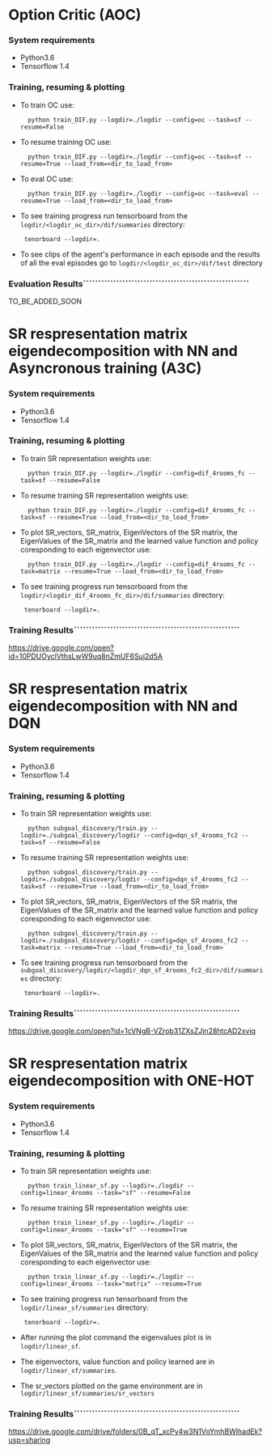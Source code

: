 # Option Critic (AOC)

### System requirements

* Python3.6
* Tensorflow 1.4

### Training, resuming & plotting

* To train OC use:

        python train_DIF.py --logdir=./logdir --config=oc --task=sf --resume=False

* To resume training OC use:

        python train_DIF.py --logdir=./logdir --config=oc --task=sf --resume=True --load_from=<dir_to_load_from>
        
* To eval OC use:
                
        python train_DIF.py --logdir=./logdir --config=oc --task=eval --resume=True --load_from=<dir_to_load_from>
        
* To see training progress run tensorboard from the ```logdir/<logdir_oc_dir>/dif/summaries``` directory:
       
       tenorboard --logdir=.
       
* To see clips of the agent's performance in each episode and the results of all the eval episodes go to ```logdir/<logdir_oc_dir>/dif/test``` directory
       

### Evaluation Results```````````````````````````````````````````````````````

TO_BE_ADDED_SOON

# SR respresentation matrix eigendecomposition with NN and Asyncronous training (A3C)

### System requirements

* Python3.6
* Tensorflow 1.4

### Training, resuming & plotting

* To train SR representation weights use:

        python train_DIF.py --logdir=./logdir --config=dif_4rooms_fc --task=sf --resume=False

* To resume training SR representation weights use:

        python train_DIF.py --logdir=./logdir --config=dif_4rooms_fc --task=sf --resume=True --load_from=<dir_to_load_from>
        
* To plot SR_vectors, SR_matrix, EigenVectors of the SR matrix, the EigenValues of the SR_matrix
 and the learned value function and policy coresponding to each eigenvector use:
        
        python train_DIF.py --logdir=./logdir --config=dif_4rooms_fc --task=matrix --resume=True --load_from=<dir_to_load_from>
        
        
* To see training progress run tensorboard from the ```logdir/<logdir_dif_4rooms_fc_dir>/dif/summaries``` directory:
       
       tenorboard --logdir=.


### Training Results```````````````````````````````````````````````````````

https://drive.google.com/open?id=10PDUOyclVthsLwW9uq8nZmUF6Suj2d5A

# SR respresentation matrix eigendecomposition with NN and DQN

### System requirements

* Python3.6
* Tensorflow 1.4

### Training, resuming & plotting

* To train SR representation weights use:

        python subgoal_discovery/train.py --logdir=./subgoal_discovery/logdir --config=dqn_sf_4rooms_fc2 --task=sf --resume=False

* To resume training SR representation weights use:

        python subgoal_discovery/train.py --logdir=./subgoal_discovery/logdir --config=dqn_sf_4rooms_fc2 --task=sf --resume=True --load_from=<dir_to_load_from>
        
* To plot SR_vectors, SR_matrix, EigenVectors of the SR matrix, the EigenValues of the SR_matrix
 and the learned value function and policy coresponding to each eigenvector use:
        
        python subgoal_discovery/train.py --logdir=./subgoal_discovery/logdir --config=dqn_sf_4rooms_fc2 --task=matrix --resume=True --load_from=<dir_to_load_from>
        
        
* To see training progress run tensorboard from the ```subgoal_discovery/logdir/<logdir_dqn_sf_4rooms_fc2_dir>/dif/summaries``` directory:
       
       tenorboard --logdir=.


### Training Results```````````````````````````````````````````````````````

https://drive.google.com/open?id=1cVNgB-VZrob31ZXsZJjn28htcAD2xviq

# SR respresentation matrix eigendecomposition with ONE-HOT

### System requirements

* Python3.6
* Tensorflow 1.4

### Training, resuming & plotting

* To train SR representation weights use:

        python train_linear_sf.py --logdir=./logdir --config=linear_4rooms --task="sf" --resume=False

* To resume training SR representation weights use:

        python train_linear_sf.py --logdir=./logdir --config=linear_4rooms --task="sf" --resume=True
        
* To plot SR_vectors, SR_matrix, EigenVectors of the SR matrix, the EigenValues of the SR_matrix
 and the learned value function and policy coresponding to each eigenvector use:
        
        python train_linear_sf.py --logdir=./logdir --config=linear_4rooms --task="matrix" --resume=True
        
* To see training progress run tensorboard from the ```logdir/linear_sf/summaries``` directory:
       
       tenorboard --logdir=.

* After running the plot command the eigenvalues plot is in ```logdir/linear_sf```.
* The eigenvectors, value function and policy learned are in ```logdir/linear_sf/summaries```.
* The sr_vectors plotted on the game environment are in  ```logdir/linear_sf/summaries/sr_vectors```

### Training Results```````````````````````````````````````````````````````

https://drive.google.com/drive/folders/0B_qT_xcPy4w3N1VoYmhBWlhadEk?usp=sharing

